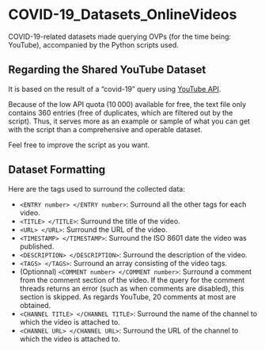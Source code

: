 # COVID-19_Datasets_OnlineVideos
COVID-19-related datasets made querying OVPs (for the time being: YouTube), accompanied by the Python scripts used.

## Regarding the Shared YouTube Dataset
It is based on the result of a “covid-19” query using [YouTube API](https://developers.google.com/youtube/v3/getting-started).

Because of the low API quota (10 000) available for free, the text file only contains 360 entries (free of duplicates, which are filtered out by the script). Thus, it serves more as an example or sample of what you can get with the script than a comprehensive and operable dataset.

Feel free to improve the script as you want.

## Dataset Formatting
Here are the tags used to surround the collected data:
* `<ENTRY number> </ENTRY number>`: Surround all the other tags for each video.
* `<TITLE> </TITLE>`: Surround the title of the video.
* `<URL> </URL>`: Surround the URL of the video.
* `<TIMESTAMP> </TIMESTAMP>`: Surround the ISO 8601 date the video was published.
* `<DESCRIPTION> </DESCRIPTION>`: Surround the description of the video.
* `<TAGS> </TAGS>`: Surround an array consisting of the video tags.
* (Optionnal) `<COMMENT number> </COMMENT number>`: Surround a comment from the comment section of the video. If the query for the comment threads returns an error (such as when comments are disabled), this section is skipped. As regards YouTube, 20 comments at most are obtained.
* `<CHANNEL TITLE> </CHANNEL TITLE>`: Surround the name of the channel to which the video is attached to.
* `<CHANNEL URL> </CHANNEL URL>`: Surround the URL of the channel to which the video is attached to.

